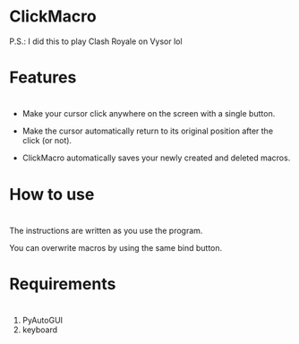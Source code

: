 ClickMacro
===================
P.S.: I did this to play Clash Royale on Vysor lol 

# Features <h1>
- Make your cursor click anywhere on the screen with a single button.

- Make the cursor automatically return to its original position after the click (or not).

- ClickMacro automatically saves your newly created and deleted macros.

# How to use <h1>
The instructions are written as you use the program.

You can overwrite macros by using the same bind button.

# Requirements <h1>
1. PyAutoGUI
2. keyboard


